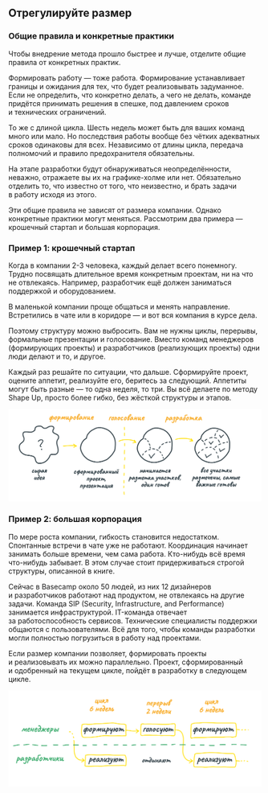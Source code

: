 ## <a name="h41"></a> Отрегулируйте размер


### Общие правила и конкретные практики

Чтобы внедрение метода прошло быстрее и лучше, отделите общие правила от конкретных практик.

Формировать работу — тоже работа. Формирование устанавливает границы и ожидания для тех, что будет реализовывать задуманное. Если не определить, что конкретно делать, а чего не делать, команде придётся принимать решения в спешке, под давлением сроков и технических ограничений.

То же с длиной цикла. Шесть недель может быть для ваших команд много или мало. Но последствия работы вообще без чётких адекватных сроков одинаковы для всех. Независимо от длины цикла, передача полномочий и правило предохранителя обязательны.

На этапе разработки будут обнаруживаться неопределённости, неважно, отражаете вы их на графике-холме или нет. Обязательно отделить то, что известно от того, что неизвестно, и брать задачи в работу исходя из этого.

Эти общие правила не зависят от размера компании. Однако конкретные практики могут меняться. Рассмотрим два примера — крошечный стартап и большая корпорация.

### Пример 1: крошечный стартап

Когда в компании 2-3 человека, каждый делает всего понемногу. Трудно посвящать длительное время конкретным проектам, ни на что не отвлекаясь. Например, разработчик ещё должен заниматься поддержкой и оборудованием.

В маленькой компании проще общаться и менять направление. Встретились в чате или в коридоре — и вот вся компания в курсе дела.

Поэтому структуру можно выбросить. Вам не нужны циклы, перерывы, формальные презентации и голосование. Вместо команд менеджеров (формирующих проекты) и разработчиков (реализующих проекты) одни люди делают и то, и другое. 

Каждый раз решайте по ситуации, что дальше. Сформируйте проект, оцените аппетит, реализуйте его, беритесь за следующий. Аппетиты могут быть разные — то одна неделя, то три. Вы всё делаете по методу Shape Up, просто более гибко, без жёсткой структуры и этапов.

![Шаги те же, даже если пара человек делает все сама](../images/png/4.1-1.png)

### Пример 2: большая корпорация

По мере роста компании, гибкость становится недостатком. Спонтанные встречи в чате уже не работают. Координация начинает занимать больше времени, чем сама работа. Кто-нибудь всё время что-нибудь забывает. В этом случае стоит придерживаться строгой структуры, описанной в книге.

Сейчас в Basecamp около 50 людей, из них 12 дизайнеров и разработчиков работают над продуктом, не отвлекаясь на другие задачи. Команда SIP (Security, Infrastructure, and Performance) занимается инфраструктурой. IT-команда отвечает за работоспособность сервисов. Технические специалисты поддержки общаются с пользователями. Всё для того, чтобы команды разработки могли полностью погрузиться в работу над проектами.

Если размер компании позволяет, формировать проекты и реализовывать их можно параллельно. Проект, сформированный и одобренный на текущем цикле, пойдёт в разработку в следующем цикле.

![График — параллельно формируем и реализуем](../images/png/4.1-2.png)